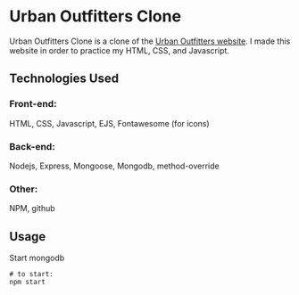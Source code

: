 # Urban Outfitters Clone

Urban Outfitters Clone is a clone of the [Urban Outfitters website](https://www.urbanoutfitters.com/). I made this website in order to practice my HTML, CSS, and Javascript.

## Technologies Used

### Front-end:
HTML, CSS, Javascript, EJS, Fontawesome (for icons)

### Back-end:
Nodejs, Express, Mongoose, Mongodb, method-override

### Other:
NPM, github 

## Usage
Start mongodb

```node
# to start:
npm start
